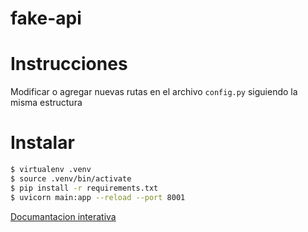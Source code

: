 # fake-api

# Instrucciones

Modificar o agregar nuevas rutas en el archivo `config.py` siguiendo la misma estructura

# Instalar

```bash
$ virtualenv .venv
$ source .venv/bin/activate
$ pip install -r requirements.txt
$ uvicorn main:app --reload --port 8001
```

[Documantacion interativa](http://localhost:8001/docs)
